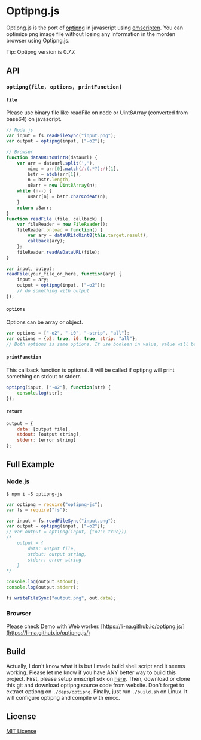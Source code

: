 # Optipng.js
Optipng.js is the port of [optipng](http://optipng.sourceforge.net/) in javascript using [emscripten](https://github.com/kripken/emscripten). You can optimize png image file without losing any information in the morden browser using Optipng.js.

Tip: Optipng version is 0.7.7.

## API

### `optipng(file, options, printFunction)`

#### `file`
Please use binary file like readFile on node or Uint8Array (converted from base64) on javascript.
```javascript
// Node.js
var input = fs.readFileSync("input.png");
var output = optipng(input, ["-o2"]);
```
```javascript
// Browser
function dataURLtoUint8(dataurl) {
    var arr = dataurl.split(','),
        mime = arr[0].match(/:(.*?);/)[1],
        bstr = atob(arr[1]),
        n = bstr.length,
        u8arr = new Uint8Array(n);
    while (n--) {
        u8arr[n] = bstr.charCodeAt(n);
    }
    return u8arr;
}
function readFile (file, callback) {
    var fileReader = new FileReader();
    fileReader.onload = function() {
        var ary = dataURLtoUint8(this.target.result);
        callback(ary);
    };
    fileReader.readAsDataURL(file);
}

var input, output;
readFile(your_file_on_here, function(ary) {
    input = ary;
    output = optipng(input, ["-o2"]);
    // do something with output
});
```

#### `options`
Options can be array or object.
```javascript
var options = ["-o2", "-i0", "-strip", "all"];
var options = {o2: true, i0: true, strip: "all"};
// Both options is same options. If use boolean in value, value will be ignored and only key will be inserted as options.
```

#### `printFunction`
This callback function is optional. It will be called if optipng will print something on stdout or stderr.
```javascript
optipng(input, ["-o2"], function(str) {
    console.log(str);
});
```

#### `return`
```javascript
output = {
    data: [output file],
    stdout: [output string],
    stderr: [error string]
};
```

## Full Example

### Node.js
```
$ npm i -S optipng-js
```

```javascript
var optipng = require("optipng-js");
var fs = require("fs");

var input = fs.readFileSync("input.png");
var output = optipng(input, ["-o2"]);
// var output = optipng(input, {"o2": true});
/*
    output = {
        data: output file,
        stdout: output string,
        stderr: error string
    }
*/

console.log(output.stdout);
console.log(output.stderr);

fs.writeFileSync("output.png", out.data);
```

### Browser
Please check Demo with Web worker. [https://li-na.github.io/optipng.js/](https://li-na.github.io/optipng.js/)

## Build
Actually, I don't know what it is but I made build shell script and it seems working. Please let me know if you have ANY better way to build this project.
First, please setup emscript sdk on [here](http://kripken.github.io/emscripten-site/docs/getting_started/downloads.html). Then, download or clone this git and download optipng source code from website. Don't forget to extract optipng on `./deps/optipng`. Finally, just run `./build.sh` on Linux. It will configure optipng and compile with emcc.

## License
[MIT License](LICENSE)